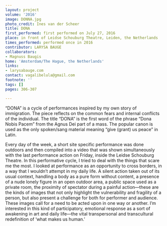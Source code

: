 ```yaml
---
layout: project
volume: '2016'
image: DONNA.jpg
photo_credit: Ines van der Scheer
title: DONA
first_performed: first performed on July 27, 2016
place: in front of Leidse Schouburg Theatre, Leiden, the Netherlands
times_performed: performed once in 2016
contributor: LARYSA BAUGE
collaborators:
- Magnuss Baugis
home: 'Amsterdam/The Hague, the Netherlands'
links:
- larysabauge.com
contact: vagalibelula@gmail.com
footnote: ''
tags: []
pages: 306-307

---
```


“DONA” is a cycle of performances inspired by my own story of immigration. The piece reflects on the common fears and internal conflicts of the individual. The title “DONA” is the first word of the phrase “Dona Nobis Pacem” from the Agnus Dei part of a mass. The popular canon is used as the only spoken/sang material meaning “give (grant) us peace” in Latin.

Every day of the week, a short site specific performance was done outdoors and then compiled into a video that was shown simultaneously with the last performance action on Friday, inside the Leidse Schouburg Theatre. In this performative cycle, I tried to deal with the things that scare me the most. I looked at performance as an opportunity to cross borders, in a way that I wouldn’t attempt in my daily life. A silent action taken out of its usual context, handling a body as a pure form without content, a presence of a nude lonely figure in an open outdoor area, a public space used as a private room, the proximity of spectator during a painful action—these are the kinds of images that not only highlight the vulnerability and fragility of a person, but also present a challenge for both for performer and audience. These images call for a need to be acted upon in one way or another. I’m interested in this kind of participatory, emotional response as a sort of awakening in art and daily life—the vital transpersonal and transcultural redefinition of ‘what makes us human.’
